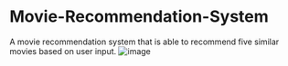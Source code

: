 # Movie-Recommendation-System
A movie recommendation system that is able to recommend five similar movies based on user input.
![image](https://user-images.githubusercontent.com/88192232/164701499-0afbd9fe-e807-4fd2-ada6-da86ab3275dd.png)


